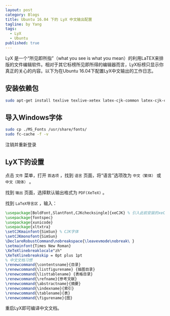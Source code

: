```yaml
---
layout: post
category: Blogs
title: Ubuntu 16.04 下的 LyX 中文输出配置
tagline: by Yang
tags: 
  - LyX
  - Ubuntu
published: true
---
```


LyX 是一个“所见即所指”（what you see is what you mean）的利用LaTEX来排版的文件编辑软件。相对于其它标榜所见即所得的编辑器而言，LyX标榜只显示你真正的关心的内容。以下为在Ubuntu 16.04下配置LyX中文输出的工作日志。

<!--more-->

## 安装依赖包

```sh
sudo apt-get install texlive texlive-xetex latex-cjk-common latex-cjk-chinese
```

## 导入Windows字体

```sh
sudo cp ./MS_Fonts /usr/share/fonts/
sudo fc-cache -f -v
```

注销并重新登录

## LyX下的设置

点击 `文件` 菜单，打开 `首选项` ，找到 `语言` 页面，将“语言”选项改为 `中文（繁体）` 或 `中文（简体）` 。

找到 `输出` 页面，选择默认输出格式为 `PDF(XeTeX)` 。

找到 `LaTeX导言区` ，输入：

```tex
\usepackage[BoldFont,SlantFont,CJKchecksingle]{xeCJK} % 引入此前安装的xeCJK包
\usepackage{fontspec}
\usepackage{xunicode}
\usepackage{xltxtra}
\setCJKmainfont{SimSun} % CJK字体
\setCJKmonofont{SimSun}
\DeclareRobustCommand\nobreakspace{\leavevmode\nobreak\ }
\setmainfont{Times New Roman}
\XeTeXlinebreaklocale"zh"
\XeTeXlinebreakskip = 0pt plus 1pt
% 中文文档习惯
\renewcommand{\contentsname}{目录}
\renewcommand{\listfigurename} {插图目录}
\renewcommand{\listtablename} {表格目录}
\renewcommand{\refname}{参考文献}
\renewcommand{\abstractname}{摘要}
\renewcommand{\indexname}{索引}
\renewcommand{\tablename}{表}
\renewcommand{\figurename}{图}
```

重启LyX即可编译中文文档。
